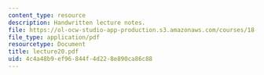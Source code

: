 ```yaml
---
content_type: resource
description: Handwritten lecture notes.
file: https://ol-ocw-studio-app-production.s3.amazonaws.com/courses/18-704-seminar-in-algebra-and-number-theory-rational-points-on-elliptic-curves-fall-2004/4c4a48b9ef96844f4d228e890ca86c88_lecture20.pdf
file_type: application/pdf
resourcetype: Document
title: lecture20.pdf
uid: 4c4a48b9-ef96-844f-4d22-8e890ca86c88
---
```

